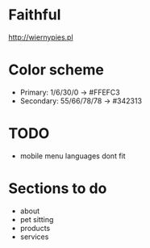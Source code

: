 # Faithful
http://wiernypies.pl

# Color scheme
* Primary: 1/6/30/0 -> #FFEFC3
* Secondary: 55/66/78/78 -> #342313

# TODO
* mobile menu languages dont fit

# Sections to do
* about
* pet sitting
* products
* services